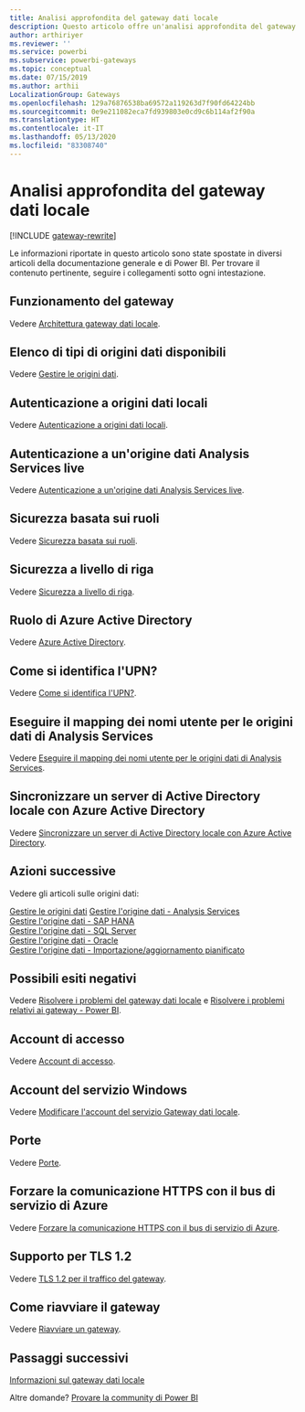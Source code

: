 ```yaml
---
title: Analisi approfondita del gateway dati locale
description: Questo articolo offre un'analisi approfondita del gateway dati locale. Illustra come funziona il servizio con Azure Active Directory e Active Directory locale quando si lavora con Analysis Services
author: arthiriyer
ms.reviewer: ''
ms.service: powerbi
ms.subservice: powerbi-gateways
ms.topic: conceptual
ms.date: 07/15/2019
ms.author: arthii
LocalizationGroup: Gateways
ms.openlocfilehash: 129a76876538ba69572a119263d7f90fd64224bb
ms.sourcegitcommit: 0e9e211082eca7fd939803e0cd9c6b114af2f90a
ms.translationtype: HT
ms.contentlocale: it-IT
ms.lasthandoff: 05/13/2020
ms.locfileid: "83308740"
---
```

# <a name="on-premises-data-gateway-in-depth"></a>Analisi approfondita del gateway dati locale

[!INCLUDE [gateway-rewrite](../includes/gateway-rewrite.md)]

Le informazioni riportate in questo articolo sono state spostate in diversi articoli della documentazione generale e di Power BI. Per trovare il contenuto pertinente, seguire i collegamenti sotto ogni intestazione.

## <a name="how-the-gateway-works"></a>Funzionamento del gateway

Vedere [Architettura gateway dati locale](/data-integration/gateway/service-gateway-onprem-indepth).

## <a name="list-of-available-data-source-types"></a>Elenco di tipi di origini dati disponibili

Vedere [Gestire le origini dati](service-gateway-data-sources.md).

## <a name="authentication-to-on-premises-data-sources"></a>Autenticazione a origini dati locali

Vedere [Autenticazione a origini dati locali](/data-integration/gateway/service-gateway-onprem-indepth#authentication-to-on-premises-data-sources).

## <a name="authentication-to-a-live-analysis-services-data-source"></a>Autenticazione a un'origine dati Analysis Services live

Vedere [Autenticazione a un'origine dati Analysis Services live](service-gateway-enterprise-manage-ssas.md#authentication-to-a-live-analysis-services-data-source).

## <a name="role-based-security"></a>Sicurezza basata sui ruoli

Vedere [Sicurezza basata sui ruoli](service-gateway-enterprise-manage-ssas.md#role-based-security).

## <a name="row-level-security"></a>Sicurezza a livello di riga

Vedere [Sicurezza a livello di riga](service-gateway-enterprise-manage-ssas.md#row-level-security).

## <a name="what-about-azure-active-directory"></a>Ruolo di Azure Active Directory

Vedere [Azure Active Directory](/data-integration/gateway/service-gateway-onprem-indepth#azure-active-directory).

## <a name="how-do-i-tell-what-my-upn-is"></a>Come si identifica l'UPN?

Vedere [Come si identifica l'UPN?](/data-integration/gateway/service-gateway-onprem-indepth#how-do-i-tell-what-my-upn-is).

## <a name="map-user-names-for-analysis-services-data-sources"></a>Eseguire il mapping dei nomi utente per le origini dati di Analysis Services

Vedere [Eseguire il mapping dei nomi utente per le origini dati di Analysis Services](service-gateway-enterprise-manage-ssas.md#map-user-names-for-analysis-services-data-sources).

## <a name="synchronize-an-on-premises-active-directory-with-azure-active-directory"></a>Sincronizzare un server di Active Directory locale con Azure Active Directory

Vedere [Sincronizzare un server di Active Directory locale con Azure Active Directory](/data-integration/gateway/service-gateway-onprem-indepth#synchronize-an-on-premises-active-directory-with-azure-active-directory).

## <a name="what-to-do-next"></a>Azioni successive

Vedere gli articoli sulle origini dati:

[Gestire le origini dati](service-gateway-data-sources.md)
[Gestire l'origine dati - Analysis Services](service-gateway-enterprise-manage-ssas.md)  
[Gestire l'origine dati - SAP HANA](service-gateway-enterprise-manage-sap.md)  
[Gestire l'origine dati - SQL Server](service-gateway-enterprise-manage-sql.md)  
[Gestire l'origine dati - Oracle](service-gateway-onprem-manage-oracle.md)  
[Gestire l'origine dati - Importazione/aggiornamento pianificato](service-gateway-enterprise-manage-scheduled-refresh.md)  

## <a name="where-things-can-go-wrong"></a>Possibili esiti negativi

Vedere [Risolvere i problemi del gateway dati locale](/data-integration/gateway/service-gateway-tshoot) e [Risolvere i problemi relativi ai gateway - Power BI](service-gateway-onprem-tshoot.md).

## <a name="sign-in-account"></a>Account di accesso

Vedere [Account di accesso](/data-integration/gateway/service-gateway-onprem-indepth#sign-in-account).

## <a name="windows-service-account"></a>Account del servizio Windows

Vedere [Modificare l'account del servizio Gateway dati locale](/data-integration/gateway/service-gateway-service-account).

## <a name="ports"></a>Porte

Vedere [Porte](/data-integration/gateway/service-gateway-communication#ports).

## <a name="forcing-https-communication-with-azure-service-bus"></a>Forzare la comunicazione HTTPS con il bus di servizio di Azure

Vedere [Forzare la comunicazione HTTPS con il bus di servizio di Azure](/data-integration/gateway/service-gateway-communication#force-https-communication-with-azure-service-bus).

## <a name="support-for-tls-12"></a>Supporto per TLS 1.2

Vedere [TLS 1.2 per il traffico del gateway](/data-integration/gateway/service-gateway-communication#tls-12-for-gateway-traffic).

## <a name="how-to-restart-the-gateway"></a>Come riavviare il gateway

Vedere [Riavviare un gateway](/data-integration/gateway/service-gateway-restart).

## <a name="next-steps"></a>Passaggi successivi

[Informazioni sul gateway dati locale](service-gateway-onprem.md)

Altre domande? [Provare la community di Power BI](https://community.powerbi.com/)